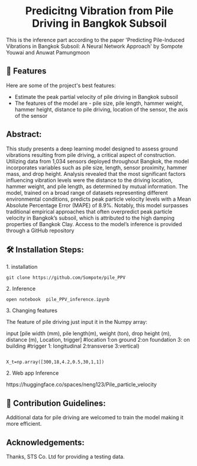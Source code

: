 <h1 align="center" id="title">Predicitng Vibration from Pile Driving in Bangkok Subsoil</h1>

<p id="description">This is the inference part according to the paper 'Predicting Pile-Induced Vibrations in Bangkok Subsoil: A Neural Network Approach' by Sompote Youwai						
and Anuwat Pamungmoon
</p>

  
  
<h2>🧐 Features</h2>

Here are some of the project's best features:

*   Estimate the peak partial velocity of pile driving in Bangkok subsoil
*   The features of the model are - pile size, pile length, hammer weight, hammer height, distance to pile driving, location of the sensor, the axis of the sensor
  
    
<h2>Abstract:</h2>
This study presents a deep learning model designed to assess ground vibrations resulting from pile driving, a critical aspect of construction. Utilizing data from 1,034 sensors deployed throughout Bangkok, the model incorporates variables such as pile size, length, sensor proximity, hammer mass, and drop height. Analysis revealed that the most significant factors influencing vibration levels were the distance to the driving location, hammer weight, and pile length, as determined by mutual information. The model, trained on a broad range of datasets representing different environmental conditions, predicts peak particle velocity levels with a Mean Absolute Percentage Error (MAPE) of 8.9%. Notably, this model surpasses traditional empirical approaches that often overpredict peak particle velocity in Bangkok’s subsoil, which is attributed to the high damping properties of Bangkok Clay. Access to the model’s inference is provided through a GitHub repository



<h2>🛠️ Installation Steps:</h2>

<p>1. installation</p>

```
git clone https://github.com/Sompote/pile_PPV
```

<p>2. Inference</p>

```
open notebook  pile_PPV_inference.ipynb
```

<p>3. Changing features</p>

The feature of pile driving just input it in the Numpy array: 


input [pile width (mm), pile length(m), weight (ton), drop height (m), distance (m), Location, trigger]
#location 1:on ground 2:on foundation 3: on building
#trigger 1: longitudinal 2:transverse 3:vertical)

```

X_t=np.array([300,18,4.2,0.5,30,1,1])
```
<p>2.  Web app Inference</p>
https://huggingface.co/spaces/neng123/Pile_particle_velocity




<h2>🍰 Contribution Guidelines:</h2>

Additional data for pile driving are welcomed to train the model making it more efficient.

<h2>Acknowledgements:</h2>
Thanks, STS Co. Ltd for providing a testing data.
